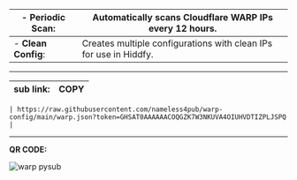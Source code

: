 
| - **Periodic Scan**: | Automatically scans Cloudflare WARP IPs every 12 hours. |
| --- | --- |
| - **Clean Config**: | Creates multiple configurations with clean IPs for use in Hiddfy.|

<hr>

|**sub link:** |**COPY**|
| --- | --- |
```
| https://raw.githubusercontent.com/nameless4pub/warp-config/main/warp.json?token=GHSAT0AAAAAACOQGZK7W3NKUVA4OIUHVDTIZPLJSPQ |
```
<hr>

**QR CODE:** 



                            
![warp pysub](https://github.com/nameless4pub/warp-config/assets/125909629/1f8bcc3c-884b-45e9-91c0-b18eb216d904)


